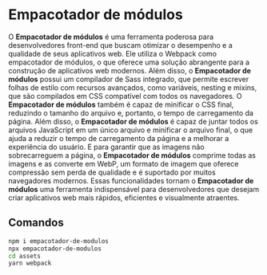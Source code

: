 # Empacotador de módulos

O **Empacotador de módulos** é uma ferramenta poderosa para desenvolvedores front-end que buscam otimizar o desempenho e a qualidade de seus aplicativos web. Ele utiliza o Webpack como empacotador de módulos, o que oferece uma solução abrangente para a construção de aplicativos web modernos. Além disso, o **Empacotador de módulos** possui um compilador de Sass integrado, que permite escrever folhas de estilo com recursos avançados, como variáveis, nesting e mixins, que são compilados em CSS compatível com todos os navegadores. O **Empacotador de módulos** também é capaz de minificar o CSS final, reduzindo o tamanho do arquivo e, portanto, o tempo de carregamento da página. Além disso, o **Empacotador de módulos** é capaz de juntar todos os arquivos JavaScript em um único arquivo e minificar o arquivo final, o que ajuda a reduzir o tempo de carregamento da página e a melhorar a experiência do usuário. E para garantir que as imagens não sobrecarreguem a página, o **Empacotador de módulos** comprime todas as imagens e as converte em WebP, um formato de imagem que oferece compressão sem perda de qualidade e é suportado por muitos navegadores modernos. Essas funcionalidades tornam o **Empacotador de módulos** uma ferramenta indispensável para desenvolvedores que desejam criar aplicativos web mais rápidos, eficientes e visualmente atraentes.

## Comandos

```bash
npm i empacotador-de-modulos
npx empacotador-de-modulos
cd assets
yarn webpack
```